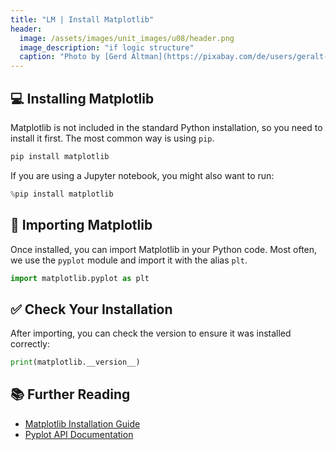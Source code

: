 ```yaml
---
title: "LM | Install Matplotlib"
header:
  image: /assets/images/unit_images/u08/header.png
  image_description: "if logic structure"
  caption: "Photo by [Gerd Altman](https://pixabay.com/de/users/geralt-9301/) [from Pixabay](https://pixabay.com)"
---
```


## 💻 Installing Matplotlib

Matplotlib is not included in the standard Python installation, so you need to install it first. The most common way is using `pip`.

```bash
pip install matplotlib
```

If you are using a Jupyter notebook, you might also want to run:

```python
%pip install matplotlib
```

## 🐍 Importing Matplotlib

Once installed, you can import Matplotlib in your Python code. Most often, we use the `pyplot` module and import it with the alias `plt`.

```python
import matplotlib.pyplot as plt
```

## ✅ Check Your Installation

After importing, you can check the version to ensure it was installed correctly:

```python
print(matplotlib.__version__)
```

## 📚 Further Reading

* [Matplotlib Installation Guide](https://matplotlib.org/stable/users/installing.html)
* [Pyplot API Documentation](https://matplotlib.org/stable/api/pyplot_api.html)
